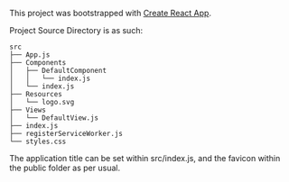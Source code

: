 This project was bootstrapped with [Create React App](https://github.com/facebookincubator/create-react-app).

Project Source Directory is as such:
```
src
├── App.js
├── Components
│   ├── DefaultComponent
│   │   └── index.js
│   └── index.js
├── Resources
│   └── logo.svg
├── Views
│   └── DefaultView.js
├── index.js
├── registerServiceWorker.js
└── styles.css
```
The application title can be set within src/index.js, and the favicon within the public folder as per usual.